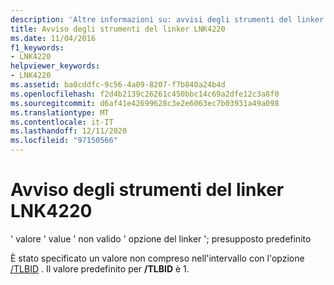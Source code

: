```yaml
---
description: 'Altre informazioni su: avvisi degli strumenti del linker LNK4220'
title: Avviso degli strumenti del linker LNK4220
ms.date: 11/04/2016
f1_keywords:
- LNK4220
helpviewer_keywords:
- LNK4220
ms.assetid: ba0cddfc-9c56-4a09-8207-f7b840a24b4d
ms.openlocfilehash: f2d4b2139c26261c450bbc14c69a2dfe12c3a8f0
ms.sourcegitcommit: d6af41e42699628c3e2e6063ec7b03931a49a098
ms.translationtype: MT
ms.contentlocale: it-IT
ms.lasthandoff: 12/11/2020
ms.locfileid: "97150566"
---
```

# <a name="linker-tools-warning-lnk4220"></a>Avviso degli strumenti del linker LNK4220

' valore ' value ' non valido ' opzione del linker '; presupposto predefinito

È stato specificato un valore non compreso nell'intervallo con l'opzione [/TLBID](../../build/reference/tlbid-specify-resource-id-for-typelib.md) . Il valore predefinito per **/TLBID** è 1.

